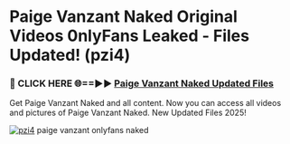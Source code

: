 # Paige Vanzant Naked Original Videos 0nlyFans Leaked - Files Updated! (pzi4)

<h3>🔴 CLICK HERE 🌐==►► <a href="https://tinyurl.com/yckcrads" rel="nofollow">Paige Vanzant Naked Updated Files</a></h3>

Get Paige Vanzant Naked and all content. Now you can access all videos and pictures of Paige Vanzant Naked. New Updated Files 2025!

[![pzi4](https://i.imgur.com/hpKpOFt.gif)](https://tinyurl.com/yckcrads)
paige vanzant onlyfans naked